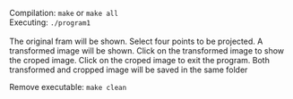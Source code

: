 Compilation: `make` or `make all` <br/>
Executing: `./program1` <br/>
<br/>
The original fram will be shown. Select four points to be projected. A transformed image will be shown. Click on the transformed image to show the croped image. Click on the croped image to exit the program. Both transformed and cropped image will be saved in the same folder<br/>

Remove executable: `make clean` <br/>